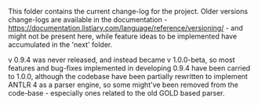 This folder contains the current change-log for the project.
Older versions change-logs are available in the documentation - https://documentation.listiary.com/language/reference/versioning/ - and might not be present here, while feature ideas to be implemented have accumulated in the 'next' folder.

v 0.9.4 was never released, and instead became v 1.0.0-beta, so most features and bug-fixes implemented in developing 0.9.4 have been carried to 1.0.0, although the codebase have been partially rewritten to implement ANTLR 4 as a parser engine, so some might've been removed from the code-base - especially ones related to the old GOLD based parser.
